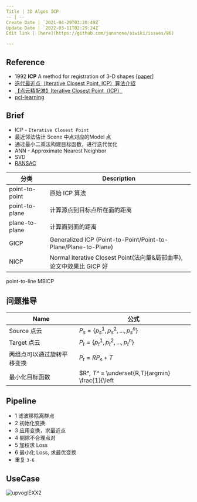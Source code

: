 ```yaml
---
Title | 3D Algos ICP
-- | --
Create Date | `2021-04-29T03:20:49Z`
Update Date | `2022-03-11T02:29:24Z`
Edit link | [here](https://github.com/junxnone/aiwiki/issues/86)

---
```

## Reference
- 1992 **ICP** A method for registration of 3-D shapes [[paper](https://graphics.stanford.edu/courses/cs164-09-spring/Handouts/paper_icp.pdf)]
- [迭代最近点（Iterative Closest Point, ICP）算法介绍](https://zhuanlan.zhihu.com/p/35893884)
- [【点云精配准】Iterative Closest Point（ICP）](https://zhuanlan.zhihu.com/p/107218828)
- [pcl-learning](https://github.com/HuangCongQing/pcl-learning)

## Brief
- ICP - `Iterative Closest Point`
- 最近邻法估计 Scene 中点对应的Model 点
- 通过最小二乘法构建目标函数，进行迭代优化
- ANN - Approximate Nearest Neighbor
- SVD
- [RANSAC](/RANSAC)

分类 | Description
-- | --
point-to-point | 原始 ICP 算法
point-to-plane | 计算源点到目标点所在面的距离
plane-to-plane | 计算面到面的距离
GICP | Generalized ICP (Point-to-Point/Point-to-Plane/Plane-to-Plane)
NICP | Normal Iterative Closest Point(法向量&局部曲率), 论文中效果比 GICP 好
point-to-line
MBICP

## 问题推导

Name | 公式
-- | --
Source 点云 | $P_{s} = \left\{ p_{s}^{1},p_{s}^{2},...,p_{s}^{n}\right\}$
Target 点云 | $P_{t} = \left\{ p_{t}^{1},p_{t}^{2},...,p_{t}^{n}\right\}$
两组点可以通过旋转平移变换 | $P_{t} = RP_{s} + T$
最小化目标函数 | $R^*, T^* = \underset{R,T}{argmin} \frac{1}{\left| P_{s}\right|}\sum_{i=1}^{\left| P_{s}\right|} \left\| p_{t}^i - (R\cdot p_{s}^i + T)\right\|^2$

## Pipeline
- 1 滤波移除离群点
- 2 初始化变换
- 3 应用变换，求最近点
- 4 剔除不合理点对
- 5 加权求 Loss
- 6 最小化 Loss, 求最优变换
- 重复 `3-6`

## UseCase

![upvoglEXX2](https://user-images.githubusercontent.com/2216970/117272623-f4771a00-ae8d-11eb-9808-28699cf10014.gif)

